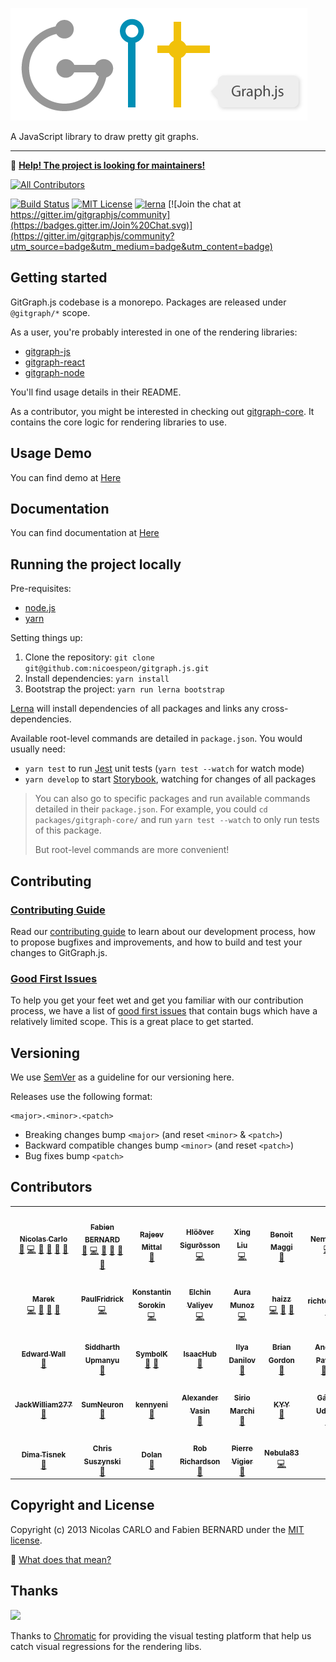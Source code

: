 ![GitGraph.js](/assets/logo/gitgraph-logo.png)

A JavaScript library to draw pretty git graphs.

---

👋 **[Help! The project is looking for maintainers!](https://github.com/nicoespeon/gitgraph.js/issues/328)**

<!-- prettier-ignore-start -->
<!-- ALL-CONTRIBUTORS-BADGE:START - Do not remove or modify this section -->
[![All Contributors](https://img.shields.io/badge/all_contributors-34-orange.svg?style=flat-square)](#contributors-)
<!-- ALL-CONTRIBUTORS-BADGE:END -->
<!-- prettier-ignore-end -->

[![Build Status](https://travis-ci.org/nicoespeon/gitgraph.js.svg?branch=master)](https://travis-ci.org/nicoespeon/gitgraph.js)
[![MIT License](https://img.shields.io/badge/License-MIT-yellow.svg)][license]
[![lerna](https://img.shields.io/badge/maintained%20with-lerna-cc00ff.svg)](https://lerna.js.org/)
[![Join the chat at https://gitter.im/gitgraphjs/community](https://badges.gitter.im/Join%20Chat.svg)](https://gitter.im/gitgraphjs/community?utm_source=badge&utm_medium=badge&utm_content=badge)

## Getting started

GitGraph.js codebase is a monorepo. Packages are released under `@gitgraph/*` scope.

As a user, you're probably interested in one of the rendering libraries:

- [gitgraph-js][gitgraph-js]
- [gitgraph-react][gitgraph-react]
- [gitgraph-node][gitgraph-node]

You'll find usage details in their README.

As a contributor, you might be interested in checking out [gitgraph-core][gitgraph-core]. It contains the core logic for rendering libraries to use.

## Usage Demo

You can find demo at [Here](https://gitgraphjs.com/stories/)

## Documentation

You can find documentation at [Here](https://gitgraphjs.com/v1/docs/)

## Running the project locally

Pre-requisites:

- [node.js][node]
- [yarn][yarn]

Setting things up:

1.  Clone the repository: `git clone git@github.com:nicoespeon/gitgraph.js.git`
1.  Install dependencies: `yarn install`
1.  Bootstrap the project: `yarn run lerna bootstrap`

[Lerna][lerna] will install dependencies of all packages and links any cross-dependencies.

Available root-level commands are detailed in `package.json`. You would usually need:

- `yarn test` to run [Jest][jest] unit tests (`yarn test --watch` for watch mode)
- `yarn develop` to start [Storybook][storybook], watching for changes of all packages

> You can also go to specific packages and run available commands detailed in their `package.json`. For example, you could `cd packages/gitgraph-core/` and run `yarn test --watch` to only run tests of this package.
>
> But root-level commands are more convenient!

## Contributing

### [Contributing Guide][contributing]

Read our [contributing guide][contributing] to learn about our development process, how to propose bugfixes and improvements, and how to build and test your changes to GitGraph.js.

### [Good First Issues][good-first-issues]

To help you get your feet wet and get you familiar with our contribution process, we have a list of [good first issues][good-first-issues] that contain bugs which have a relatively limited scope. This is a great place to get started.

## Versioning

We use [SemVer][semver] as a guideline for our versioning here.

Releases use the following format:

```
<major>.<minor>.<patch>
```

- Breaking changes bump `<major>` (and reset `<minor>` & `<patch>`)
- Backward compatible changes bump `<minor>` (and reset `<patch>`)
- Bug fixes bump `<patch>`

## Contributors

<!-- ALL-CONTRIBUTORS-LIST:START - Do not remove or modify this section -->
<!-- prettier-ignore-start -->
<!-- markdownlint-disable -->
<table>
  <tr>
    <td align="center"><a href="https://nicoespeon.com/"><img src="https://avatars0.githubusercontent.com/u/1094774?v=4" width="100px;" alt=""/><br /><sub><b>Nicolas Carlo</b></sub></a><br /><a href="#ideas-nicoespeon" title="Ideas, Planning, & Feedback">🤔</a> <a href="https://github.com/nicoespeon/gitgraph.js/commits?author=nicoespeon" title="Code">💻</a> <a href="https://github.com/nicoespeon/gitgraph.js/issues?q=author%3Anicoespeon" title="Bug reports">🐛</a> <a href="https://github.com/nicoespeon/gitgraph.js/commits?author=nicoespeon" title="Documentation">📖</a> <a href="https://github.com/nicoespeon/gitgraph.js/pulls?q=is%3Apr+reviewed-by%3Anicoespeon" title="Reviewed Pull Requests">👀</a> <a href="#question-nicoespeon" title="Answering Questions">💬</a></td>
    <td align="center"><a href="https://fabien0102.com/"><img src="https://avatars1.githubusercontent.com/u/1761469?v=4" width="100px;" alt=""/><br /><sub><b>Fabien BERNARD</b></sub></a><br /><a href="#ideas-fabien0102" title="Ideas, Planning, & Feedback">🤔</a> <a href="https://github.com/nicoespeon/gitgraph.js/commits?author=fabien0102" title="Code">💻</a> <a href="https://github.com/nicoespeon/gitgraph.js/issues?q=author%3Afabien0102" title="Bug reports">🐛</a> <a href="https://github.com/nicoespeon/gitgraph.js/pulls?q=is%3Apr+reviewed-by%3Afabien0102" title="Reviewed Pull Requests">👀</a> <a href="#question-fabien0102" title="Answering Questions">💬</a> <a href="#design-fabien0102" title="Design">🎨</a></td>
    <td align="center"><a href="https://github.com/ramittal"><img src="https://avatars2.githubusercontent.com/u/7294159?v=4" width="100px;" alt=""/><br /><sub><b>Rajeev Mittal</b></sub></a><br /><a href="https://github.com/nicoespeon/gitgraph.js/commits?author=ramittal" title="Documentation">📖</a></td>
    <td align="center"><a href="https://www.hlolli.com/"><img src="https://avatars2.githubusercontent.com/u/6074754?v=4" width="100px;" alt=""/><br /><sub><b>Hlöðver Sigurðsson</b></sub></a><br /><a href="https://github.com/nicoespeon/gitgraph.js/commits?author=hlolli" title="Code">💻</a></td>
    <td align="center"><a href="https://singsing.io/blog"><img src="https://avatars1.githubusercontent.com/u/13592559?v=4" width="100px;" alt=""/><br /><sub><b>Xing Liu</b></sub></a><br /><a href="https://github.com/nicoespeon/gitgraph.js/commits?author=S1ngS1ng" title="Code">💻</a></td>
    <td align="center"><a href="https://github.com/bmaggi"><img src="https://avatars0.githubusercontent.com/u/1917056?v=4" width="100px;" alt=""/><br /><sub><b>Benoit Maggi</b></sub></a><br /><a href="https://github.com/nicoespeon/gitgraph.js/commits?author=bmaggi" title="Documentation">📖</a></td>
    <td align="center"><a href="https://undefined.website/"><img src="https://avatars2.githubusercontent.com/u/11435774?v=4" width="100px;" alt=""/><br /><sub><b>Nemo Nie</b></sub></a><br /><a href="https://github.com/nicoespeon/gitgraph.js/commits?author=nemonie" title="Code">💻</a></td>
  </tr>
  <tr>
    <td align="center"><a href="http://mareknarozniak.com/"><img src="https://avatars0.githubusercontent.com/u/8202674?v=4" width="100px;" alt=""/><br /><sub><b>Marek</b></sub></a><br /><a href="https://github.com/nicoespeon/gitgraph.js/commits?author=marekyggdrasil" title="Code">💻</a> <a href="https://github.com/nicoespeon/gitgraph.js/commits?author=marekyggdrasil" title="Documentation">📖</a> <a href="#question-marekyggdrasil" title="Answering Questions">💬</a> <a href="#ideas-marekyggdrasil" title="Ideas, Planning, & Feedback">🤔</a></td>
    <td align="center"><a href="https://github.com/PaulFridrick"><img src="https://avatars1.githubusercontent.com/u/5741022?v=4" width="100px;" alt=""/><br /><sub><b>PaulFridrick</b></sub></a><br /><a href="https://github.com/nicoespeon/gitgraph.js/commits?author=PaulFridrick" title="Code">💻</a></td>
    <td align="center"><a href="https://github.com/xmagpie"><img src="https://avatars1.githubusercontent.com/u/9325251?v=4" width="100px;" alt=""/><br /><sub><b>Konstantin Sorokin</b></sub></a><br /><a href="https://github.com/nicoespeon/gitgraph.js/commits?author=xmagpie" title="Code">💻</a></td>
    <td align="center"><a href="https://github.com/evaliyev"><img src="https://avatars0.githubusercontent.com/u/9257200?v=4" width="100px;" alt=""/><br /><sub><b>Elchin Valiyev</b></sub></a><br /><a href="https://github.com/nicoespeon/gitgraph.js/commits?author=evaliyev" title="Code">💻</a></td>
    <td align="center"><a href="https://github.com/kohakukun"><img src="https://avatars3.githubusercontent.com/u/4264247?v=4" width="100px;" alt=""/><br /><sub><b>Aura Munoz</b></sub></a><br /><a href="https://github.com/nicoespeon/gitgraph.js/commits?author=kohakukun" title="Code">💻</a></td>
    <td align="center"><a href="https://github.com/haizz"><img src="https://avatars2.githubusercontent.com/u/3853071?v=4" width="100px;" alt=""/><br /><sub><b>haizz</b></sub></a><br /><a href="https://github.com/nicoespeon/gitgraph.js/commits?author=haizz" title="Code">💻</a> <a href="https://github.com/nicoespeon/gitgraph.js/issues?q=author%3Ahaizz" title="Bug reports">🐛</a> <a href="#ideas-haizz" title="Ideas, Planning, & Feedback">🤔</a></td>
    <td align="center"><a href="https://github.com/richteambs"><img src="https://avatars1.githubusercontent.com/u/47426581?v=4" width="100px;" alt=""/><br /><sub><b>richteambs</b></sub></a><br /><a href="https://github.com/nicoespeon/gitgraph.js/issues?q=author%3Arichteambs" title="Bug reports">🐛</a></td>
  </tr>
  <tr>
    <td align="center"><a href="https://edwardwall.me/"><img src="https://avatars0.githubusercontent.com/u/56203203?v=4" width="100px;" alt=""/><br /><sub><b>Edward Wall</b></sub></a><br /><a href="#question-edwardwall" title="Answering Questions">💬</a></td>
    <td align="center"><a href="http://kstych.com/"><img src="https://avatars0.githubusercontent.com/u/4062349?v=4" width="100px;" alt=""/><br /><sub><b>Siddharth Upmanyu</b></sub></a><br /><a href="#question-kstych" title="Answering Questions">💬</a></td>
    <td align="center"><a href="https://github.com/Symbolk"><img src="https://avatars3.githubusercontent.com/u/14107297?v=4" width="100px;" alt=""/><br /><sub><b>SymbolK</b></sub></a><br /><a href="https://github.com/nicoespeon/gitgraph.js/issues?q=author%3ASymbolk" title="Bug reports">🐛</a> <a href="#question-Symbolk" title="Answering Questions">💬</a></td>
    <td align="center"><a href="https://github.com/IsaacHub"><img src="https://avatars1.githubusercontent.com/u/20126441?v=4" width="100px;" alt=""/><br /><sub><b>IsaacHub</b></sub></a><br /><a href="#ideas-IsaacHub" title="Ideas, Planning, & Feedback">🤔</a></td>
    <td align="center"><a href="https://github.com/enlait"><img src="https://avatars3.githubusercontent.com/u/6122673?v=4" width="100px;" alt=""/><br /><sub><b>Ilya Danilov</b></sub></a><br /><a href="https://github.com/nicoespeon/gitgraph.js/issues?q=author%3Aenlait" title="Bug reports">🐛</a></td>
    <td align="center"><a href="http://brian-gordon.name/"><img src="https://avatars0.githubusercontent.com/u/1331024?v=4" width="100px;" alt=""/><br /><sub><b>Brian Gordon</b></sub></a><br /><a href="https://github.com/nicoespeon/gitgraph.js/issues?q=author%3Abriangordon" title="Bug reports">🐛</a></td>
    <td align="center"><a href="https://github.com/Andrey-Pavlov"><img src="https://avatars0.githubusercontent.com/u/7976740?v=4" width="100px;" alt=""/><br /><sub><b>Andrey Pavlov</b></sub></a><br /><a href="https://github.com/nicoespeon/gitgraph.js/issues?q=author%3AAndrey-Pavlov" title="Bug reports">🐛</a> <a href="#ideas-Andrey-Pavlov" title="Ideas, Planning, & Feedback">🤔</a></td>
  </tr>
  <tr>
    <td align="center"><a href="https://github.com/JackWilliam277"><img src="https://avatars1.githubusercontent.com/u/49405014?v=4" width="100px;" alt=""/><br /><sub><b>JackWilliam277</b></sub></a><br /><a href="#ideas-JackWilliam277" title="Ideas, Planning, & Feedback">🤔</a></td>
    <td align="center"><a href="https://github.com/SumNeuron"><img src="https://avatars3.githubusercontent.com/u/22868585?v=4" width="100px;" alt=""/><br /><sub><b>SumNeuron</b></sub></a><br /><a href="https://github.com/nicoespeon/gitgraph.js/issues?q=author%3ASumNeuron" title="Bug reports">🐛</a></td>
    <td align="center"><a href="https://github.com/kennyeni"><img src="https://avatars3.githubusercontent.com/u/972669?v=4" width="100px;" alt=""/><br /><sub><b>kennyeni</b></sub></a><br /><a href="https://github.com/nicoespeon/gitgraph.js/issues?q=author%3Akennyeni" title="Bug reports">🐛</a></td>
    <td align="center"><a href="https://alvass.in/"><img src="https://avatars2.githubusercontent.com/u/1497444?v=4" width="100px;" alt=""/><br /><sub><b>Alexander Vasin</b></sub></a><br /><a href="#ideas-alvassin" title="Ideas, Planning, & Feedback">🤔</a></td>
    <td align="center"><a href="https://github.com/ohjimijimijimi"><img src="https://avatars0.githubusercontent.com/u/766504?v=4" width="100px;" alt=""/><br /><sub><b>Sirio Marchi</b></sub></a><br /><a href="https://github.com/nicoespeon/gitgraph.js/issues?q=author%3Aohjimijimijimi" title="Bug reports">🐛</a></td>
    <td align="center"><a href="https://github.com/FeynmanDNA"><img src="https://avatars3.githubusercontent.com/u/26617036?v=4" width="100px;" alt=""/><br /><sub><b>KYY</b></sub></a><br /><a href="https://github.com/nicoespeon/gitgraph.js/issues?q=author%3AFeynmanDNA" title="Bug reports">🐛</a></td>
    <td align="center"><a href="http://gaborudvari.com/"><img src="https://avatars0.githubusercontent.com/u/1449353?v=4" width="100px;" alt=""/><br /><sub><b>Gábor Udvari</b></sub></a><br /><a href="#question-gabor-udvari" title="Answering Questions">💬</a></td>
  </tr>
  <tr>
    <td align="center"><a href="https://www.linkedin.com/in/dimaqq/"><img src="https://avatars1.githubusercontent.com/u/662249?v=4" width="100px;" alt=""/><br /><sub><b>Dima Tisnek</b></sub></a><br /><a href="https://github.com/nicoespeon/gitgraph.js/issues?q=author%3Adimaqq" title="Bug reports">🐛</a></td>
    <td align="center"><a href="http://redhat.com/"><img src="https://avatars0.githubusercontent.com/u/540893?v=4" width="100px;" alt=""/><br /><sub><b>Chris Suszynski</b></sub></a><br /><a href="https://github.com/nicoespeon/gitgraph.js/issues?q=author%3Acardil" title="Bug reports">🐛</a></td>
    <td align="center"><a href="https://dolan.bio/"><img src="https://avatars1.githubusercontent.com/u/2917613?v=4" width="100px;" alt=""/><br /><sub><b>Dolan</b></sub></a><br /><a href="#ideas-dolanmiu" title="Ideas, Planning, & Feedback">🤔</a></td>
    <td align="center"><a href="https://github.com/robrich"><img src="https://avatars0.githubusercontent.com/u/664956?v=4" width="100px;" alt=""/><br /><sub><b>Rob Richardson</b></sub></a><br /><a href="#question-robrich" title="Answering Questions">💬</a></td>
    <td align="center"><a href="https://github.com/pvigier"><img src="https://avatars2.githubusercontent.com/u/934316?v=4" width="100px;" alt=""/><br /><sub><b>Pierre Vigier</b></sub></a><br /><a href="#ideas-pvigier" title="Ideas, Planning, & Feedback">🤔</a></td>
    <td align="center"><a href="https://github.com/Nebula83"><img src="https://avatars0.githubusercontent.com/u/12481964?v=4" width="100px;" alt=""/><br /><sub><b>Nebula83</b></sub></a><br /><a href="https://github.com/nicoespeon/gitgraph.js/commits?author=Nebula83" title="Code">💻</a></td>
  </tr>
</table>

<!-- markdownlint-enable -->
<!-- prettier-ignore-end -->
<!-- ALL-CONTRIBUTORS-LIST:END -->

## Copyright and License

Copyright (c) 2013 Nicolas CARLO and Fabien BERNARD under the [MIT license][license].

💁‍ [What does that mean?](http://choosealicense.com/licenses/mit/)

## Thanks

<a href="https://www.chromaticqa.com/"><img src="https://cdn-images-1.medium.com/letterbox/147/36/50/50/1*oHHjTjInDOBxIuYHDY2gFA.png?source=logoAvatar-d7276495b101---37816ec27d7a" width="120"/></a>

Thanks to [Chromatic](https://www.chromaticqa.com/) for providing the visual testing platform that help us catch visual regressions for the rendering libs.

[node]: https://nodejs.org/
[yarn]: https://yarnpkg.com/
[lerna]: https://github.com/lerna/lerna
[storybook]: https://storybook.js.org/
[jest]: https://jestjs.io/
[semver]: http://semver.org/
[contributing]: CONTRIBUTING.md
[license]: LICENSE.md
[latest-release]: https://github.com/nicoespeon/gitgraph.js/releases/latest
[new-issue]: https://github.com/nicoespeon/gitgraph.js/issues
[good-first-issues]: https://github.com/nicoespeon/gitgraph.js/issues?q=is%3Aissue+is%3Aopen+label%3A%22%3Awave%3A+Good+first+issue%22
[gitgraph-core]: https://github.com/nicoespeon/gitgraph.js/tree/master/packages/gitgraph-core
[gitgraph-js]: https://github.com/nicoespeon/gitgraph.js/tree/master/packages/gitgraph-js
[gitgraph-react]: https://github.com/nicoespeon/gitgraph.js/tree/master/packages/gitgraph-react
[gitgraph-node]: https://github.com/nicoespeon/gitgraph.js/tree/master/packages/gitgraph-node
